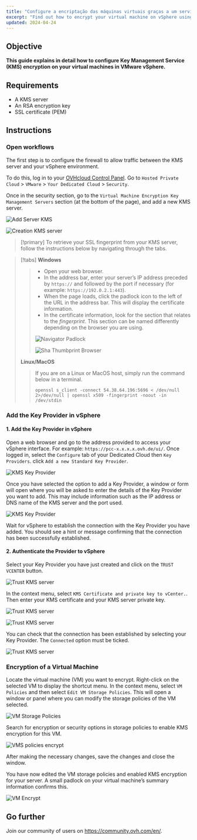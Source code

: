 ```yaml
---
title: "Configure a encriptação das máquinas virtuais graças a um servidor KMS (EN)"
excerpt: "Find out how to encrypt your virtual machine on vSphere using a KMS server"
updated: 2024-04-24
---
```


## Objective

**This guide explains in detail how to configure Key Management Service (KMS) encryption on your virtual machines in VMware vSphere.**

## Requirements

- A KMS server  
- An RSA encryption key
- SSL certificate (PEM)

## Instructions

### Open workflows

The first step is to configure the firewall to allow traffic between the KMS server and your vSphere environment.

To do this, log in to your [OVHcloud Control Panel](/links/manager). Go to `Hosted Private Cloud` > `VMware` > `Your Dedicated Cloud` > `Security`.

Once in the security section, go to the `Virtual Machine Encryption Key Management Servers` section (at the bottom of the page), and add a new KMS server.

![Add Server KMS](images/add_kms_server.png)

![Creation KMS server](images/creation_kms_server.png)

> [!primary]
> To retrieve your SSL fingerprint from your KMS server, follow the instructions below by navigating through the tabs.
>

> [!tabs]
> **Windows**
>>
>> - Open your web browser.
>> - In the address bar, enter your server’s IP address preceded by `https://` and followed by the port if necessary (for example: `https://192.0.2.1:443`).
>> - When the page loads, click the padlock icon to the left of the URL in the address bar. This will display the certificate information.
>> - In the certificate information, look for the section that relates to the *fingerprint*. This section can be named differently depending on the browser you are using.<br>
>>
>> ![Navigator Padlock](images/padlock_website.png)
>>
>> ![Sha Thumbprint Browser](images/fingerprint_sha.png)
>>
> **Linux/MacOS**
>>
>> If you are on a Linux or MacOS host, simply run the command below in a terminal.<br>
>>
>> ```shell
>> openssl s_client -connect 54.38.64.196:5696 < /dev/null 2>/dev/null | openssl x509 -fingerprint -noout -in /dev/stdin
>> ```

### Add the Key Provider in vSphere

#### 1. Add the Key Provider in vSphere

Open a web browser and go to the address provided to access your vSphere interface. For example: `https://pcc-x.x.x.x.ovh.de/ui/`.
Once logged in, select the `Configure` tab of your Dedicated Cloud then `Key Providers`. click `Add a new Standard Key Provider`.

![KMS Key Provider](images/kms_key_provider.png)

Once you have selected the option to add a Key Provider, a window or form will open where you will be asked to enter the details of the Key Provider you want to add. This may include information such as the IP address or DNS name of the KMS server and the port used.

![KMS Key Provider](images/kms_key_provider_2.png)

Wait for vSphere to establish the connection with the Key Provider you have added. You should see a hint or message confirming that the connection has been successfully established.

#### 2. Authenticate the Provider to vSphere

Select your Key Provider you have just created and click on the `TRUST VCENTER` button.

![Trust KMS server](images/trust_kms.png)

In the context menu, select `KMS Certificate and private key to vCenter.`. Then enter your KMS certificate and your KMS server private key.

![Trust KMS server](images/kms_trust_vcenter.png)

![Trust KMS server](images/kms_trust_vcenter_2.png)

You can check that the connection has been established by selecting your Key Provider. The `Connected` option must be ticked.

![Trust KMS server](images/kms_key_provider_3.png)

### Encryption of a Virtual Machine

Locate the virtual machine (VM) you want to encrypt. Right-click on the selected VM to display the shortcut menu. In the context menu, select `VM Policies` and then select `Edit VM Storage Policies`. This will open a window or panel where you can modify the storage policies of the VM selected.

![VM Storage Policies](images/vm_policies.png)

Search for encryption or security options in storage policies to enable KMS encryption for this VM.

![VMS policies encrypt](images/vm_policies_kms_encrypt.png)

After making the necessary changes, save the changes and close the window.

You have now edited the VM storage policies and enabled KMS encryption for your server. A small padlock on your virtual machine’s summary information confirms this.

![VM Encrypt](images/vm_encrypt.png)

## Go further <a name="go-further"></a>

Join our community of users on <https://community.ovh.com/en/>.